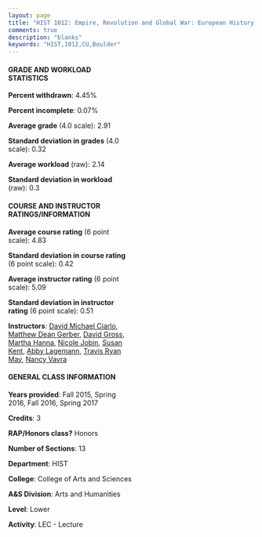 ```yaml
---
layout: page
title: "HIST 1012: Empire, Revolution and Global War: European History Since 1600 Statistics"
comments: true
description: "blanks"
keywords: "HIST,1012,CU,Boulder"
---
```

<head>
<script src="https://ajax.googleapis.com/ajax/libs/jquery/2.1.3/jquery.min.js"></script>
<script src="https://dl.dropboxusercontent.com/s/pc42nxpaw1ea4o9/highcharts.js?dl=0"></script>
<!-- <script src="../assets/js/highcharts.js"></script> -->
<style type="text/css">@font-face {
	font-family: "Bebas Neue";
	src: url(https://www.filehosting.org/file/details/544349/BebasNeue Regular.otf) format("opentype");
	}
	h1.Bebas { 
		font-family: "Bebas Neue", Verdana, Tahoma;
	}
</style>
</head>
<body>
	<div id="container" style="float: right; width: 45%; height: 88%; margin-left: 2.5%; margin-right: 2.5%;"></div>
	<script language="JavaScript">
		$(document).ready(function() {
		var chart = {type: 'column'};
		var title = {text: 'Grade Distribution'};
		var xAxis = {categories: ['A','B','C','D','F'],crosshair: true};
		var yAxis = {min: 0,title: {text: 'Percentage'}};
		var tooltip = {headerFormat: '<center><b><span style="font-size:20px">{point.key}</span></b></center>',
		               pointFormat: '<td style="padding:0"><b>{point.y:.1f}%</b></td>',
		               footerFormat: '</table>',shared: true,useHTML: true};
		var plotOptions = {column: {pointPadding: 0.0,borderWidth: 0}};  
		var credits = {enabled: false};var series= [{name: 'Percent',data: [28.34,46.72,17.26,4.71,2.96,]}];
		var json = {};
		json.chart = chart;
		json.title = title;
		json.tooltip = tooltip;
		json.xAxis = xAxis;
		json.yAxis = yAxis;  
		json.series = series;
		json.plotOptions = plotOptions;  
		json.credits = credits;
		$('#container').highcharts(json);
	});
	</script>
</body>
			   
#### GRADE AND WORKLOAD STATISTICS

**Percent withdrawn**: 4.45%

**Percent incomplete**: 0.07%

**Average grade** (4.0 scale): 2.91

**Standard deviation in grades** (4.0 scale): 0.32

**Average workload** (raw): 2.14

**Standard deviation in workload** (raw): 0.3

#### COURSE AND INSTRUCTOR RATINGS/INFORMATION

**Average course rating** (6 point scale): 4.83

**Standard deviation in course rating** (6 point scale): 0.42

**Average instructor rating** (6 point scale): 5.09

**Standard deviation in instructor rating** (6 point scale): 0.51

**Instructors**: <a href='../../instructors/David_Michael_Ciarlo'>David Michael Ciarlo</a>, <a href='../../instructors/Matthew_Dean_Gerber'>Matthew Dean Gerber</a>, <a href='../../instructors/David_Gross'>David Gross</a>, <a href='../../instructors/Martha_Hanna'>Martha Hanna</a>, <a href='../../instructors/Nicole_Jobin'>Nicole Jobin</a>, <a href='../../instructors/Susan_Kent'>Susan Kent</a>, <a href='../../instructors/Abby_Lagemann'>Abby Lagemann</a>, <a href='../../instructors/Travis_Ryan_May'>Travis Ryan May</a>, <a href='../../instructors/Nancy_Vavra'>Nancy Vavra</a>

#### GENERAL CLASS INFORMATION

**Years provided**: Fall 2015, Spring 2016, Fall 2016, Spring 2017

**Credits**: 3

**RAP/Honors class?** Honors

**Number of Sections**: 13

**Department**: HIST

**College**: College of Arts and Sciences

**A&S Division**: Arts and Humanities

**Level**: Lower

**Activity**: LEC - Lecture
